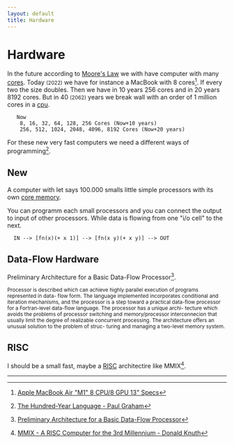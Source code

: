 ```yaml
---
layout: default
title: Hardware
---
```


# Hardware

In the future according to [Moore's Law](https://en.wikipedia.org/wiki/Moore%27s_law) we with have computer with many [cores](https://en.wikipedia.org/wiki/Central_processing_unit). Today <small>(2022)</small>  we have for instance a MacBook with 8 cores[^3]. If every two the size doubles. Then we have in 10 years 256 cores and in 20 years 8192 cores. But in 40 <small>(2062)</small> years we break wall with an order of 1 million cores in a [cpu](https://en.wikipedia.org/wiki/Central_processing_unit).


```
   Now                      
    8, 16, 32, 64, 128, 256 Cores (Now+10 years)
    256, 512, 1024, 2048, 4096, 8192 Cores (Now+20 years)
```

For these new very fast computers we need a different ways of programming[^1].

## New

A computer with let says 100.000 smalls little simple processors with its own [core memory](https://en.wikipedia.org/wiki/Magnetic-core_memory).

You can programm each small processors and you can connect the output to input of other processors.
While data is flowing from one "i/o cell" to the next.

```
  IN --> [fn(x)(+ x 1)] --> [fn(x y)(+ x y)] --> OUT
```

## Data-Flow Hardware

Preliminary Architecture for a Basic Data-Flow Processor[^4].

<small>
  Processor is described which can achieve highly parallel execution of programs represented in data- flow form. The language implemented incorporates conditional and iteration mechanisms, and the processor is a step toward a practical data-flow processor for a Fortran-level data-flow language. The processor has a unique archi- tecture which avoids the problems of processor switching and memory/processor interconnecion that usually limit the degree of realizable concurrent processing. The architecture offers an unusual solution to the problem of struc- turing and managing a two-level memory system.
</small>

## RISC

I should be a small fast, maybe a [RISC](https://en.wikipedia.org/wiki/Reduced_instruction_set_computer) architectire like MMIX[^2].

---

[^1]: [The Hundred-Year Language - Paul Graham](http://www.paulgraham.com/hundred.html)

[^2]: [MMIX - A RISC Computer for the 3rd Millennium - Donald Knuth](https://mmix.cs.hm.edu/index.html)

[^3]: [Apple MacBook Air "M1" 8 CPU/8 GPU 13" Specs](https://everymac.com/systems/apple/macbook-air/specs/macbook-air-m1-8-core-8-core-gpu-13-retina-display-2020-specs.html)

[^4]: [Preliminary Architecture for a Basic Data-Flow Processor](https://dl.acm.org/doi/pdf/10.1145/641675.642111)


